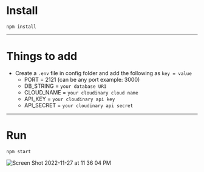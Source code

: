 # Install

`npm install`

---

# Things to add

- Create a `.env` file in config folder and add the following as `key = value`
  - PORT = 2121 (can be any port example: 3000)
  - DB_STRING = `your database URI`
  - CLOUD_NAME = `your cloudinary cloud name`
  - API_KEY = `your cloudinary api key`
  - API_SECRET = `your cloudinary api secret`

---

# Run

`npm start`

![Screen Shot 2022-11-27 at 11 36 04 PM](https://user-images.githubusercontent.com/113324446/204194958-3f61b2f9-21ce-42a3-9cd3-37e49142f581.png)
